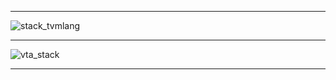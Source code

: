 --------

![stack_tvmlang](https://tvm.ai/images/main/stack_tvmlang.png)

-------

![vta_stack](https://raw.githubusercontent.com/uwsaml/web-data/master/vta/blogpost/vta_stack.png)

--------------
